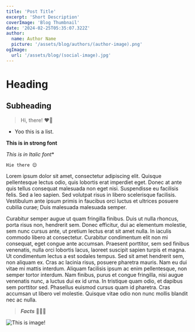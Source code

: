 ```yaml
---
title: 'Post Title'
excerpt: 'Short Description'
coverImage: 'Blog Thumbnail'
date: '2024-02-25T05:35:07.322Z'
author:
  name: Author Name
  picture: '/assets/blog/authors/(author-image).png'
ogImage:
  url: '/assets/blog/(social-image).jpg'
---
```


# Heading

## Subheading

> Hi, there! ❤️🥰

- Yoo this is a list.

**This is in strong font**

*This is in Italic font**

<code>Hie there 😌</code>

Lorem ipsum dolor sit amet, consectetur adipiscing elit. Quisque pellentesque lectus odio, quis lobortis erat imperdiet eget. Donec at ante quis tellus consequat malesuada non eget nisi. Suspendisse eu facilisis felis. Sed a leo sapien. Sed volutpat risus in libero scelerisque facilisis. Vestibulum ante ipsum primis in faucibus orci luctus et ultrices posuere cubilia curae; Duis malesuada malesuada semper.

Curabitur semper augue ut quam fringilla finibus. Duis ut nulla rhoncus, porta risus non, hendrerit sem. Donec efficitur, dui ac elementum molestie, sem nunc cursus ante, ut pretium lectus erat sit amet nulla. In iaculis commodo libero at consectetur. Curabitur condimentum elit non mi consequat, eget congue ante accumsan. Praesent porttitor, sem sed finibus venenatis, nulla orci lobortis lacus, laoreet suscipit sapien turpis et magna. Ut condimentum lectus a est sodales tempus. Sed sit amet hendrerit sem, non aliquam ex. Cras ac lacinia risus, posuere pharetra mauris. Nam eu dui vitae mi mattis interdum. Aliquam facilisis ipsum ac enim pellentesque, non semper tortor interdum. Nam finibus, purus et congue fringilla, nisi augue venenatis nunc, a luctus dui ex id urna. In tristique quam odio, et dapibus sem porttitor sed. Phasellus euismod cursus quam id pharetra. Cras accumsan ut libero vel molestie. Quisque vitae odio non nunc mollis blandit nec ac nulla.

> ***Facts*** 🌟👌🏻

![This is image!](https://encrypted-tbn0.gstatic.com/images?q=tbn:ANd9GcSdLbrxsAVdmTPYKGh1zplWxfkb4_Exfr6-7-o7z_JbTA&s)
